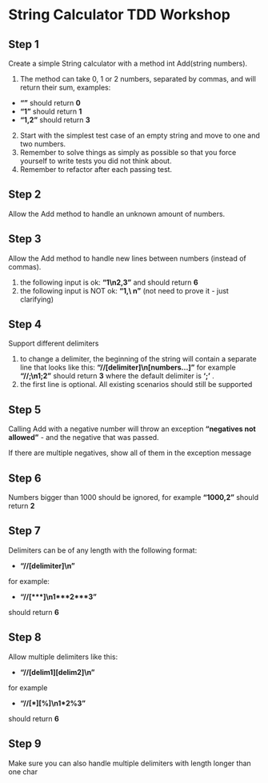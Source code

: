 # String Calculator TDD Workshop


## Step 1 
Create a simple String calculator with a method int Add(string numbers).

1. The method can take 0, 1 or 2 numbers, separated by commas, and will return their sum, examples: 
  * **“”** should return **0**
  * **“1”** should return **1**
  * **“1,2”** should return **3**
2. Start with the simplest test case of an empty string and move to one and two numbers.
3. Remember to solve things as simply as possible so that you force yourself to write tests you did not think about.
4. Remember to refactor after each passing test.


## Step 2
Allow the Add method to handle an unknown amount of numbers.


## Step 3
Allow the Add method to handle new lines between numbers (instead of commas).

1. the following input is ok:  **“1\n2,3”**  and should return **6**
2. the following input is NOT ok:  **“1,\ n”** (not need to prove it - just clarifying)


## Step 4
Support different delimiters

1. to change a delimiter, the beginning of the string will contain a separate line that looks like this:   **“//[delimiter]\n[numbers…]”** for example **“//;\n1;2”** should return **3** where the default delimiter is **‘;’** .
2. the first line is optional. All existing scenarios should still be supported


## Step 5
Calling Add with a negative number will throw an exception **“negatives not allowed”** - and the negative that was passed.

If there are multiple negatives, show all of them in the exception message


## Step 6
Numbers bigger than 1000 should be ignored, for example **“1000,2”** should return **2**


## Step 7
Delimiters can be of any length with the following format: 
  
* **“//[delimiter]\n”**
  
for example: 

* **“//[\*\*\*]\n1\*\*\*2\*\*\*3”**
  
should return **6**


## Step 8
Allow multiple delimiters like this:  

* **“//[delim1][delim2]\n”**

for example 

* **“//[\*][%]\n1\*2%3”**

should return **6**


## Step 9
Make sure you can also handle multiple delimiters with length longer than one char
